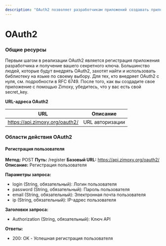 ```yaml
---
description: "OAuth2 позволяет разработчикам приложений создавать приложения, использующие аутентификацию и данные из Zimoxy API."
---
```


# OAuth2

### Общие ресурсы

Первым шагом в реализации OAuth2 является регистрация приложения разработчика и получение вашего секретного ключа. Большинство людей, которые будут внедрять OAuth2, захотят найти и использовать библиотеку на языке по своему выбору. Для тех, кто внедряет OAuth2 с нуля, см. подробности в RFC 6749. После того, как вы создадите свое приложение с помощью Zimoxy, убедитесь, что у вас есть свой secret_key.

**URL-адреса OAuth2**

| URL                            | Описание        |
| ------------------------------ | --------------- |
| https://api.zimoxy.org/oauth2/ | URL авторизации |

### Области действия OAuth2

#### Регистрация пользователя

**Метод:** POST
**Путь:** /register
**Базовый URL:** https://api.zimoxy.org/oauth2/
**Описание:** Регистрация пользователя

**Параметры запроса:**

- login (String, обязательный): Логин пользователя
- password (String, обязательный): Пароль пользователя
- email (String, обязательный): Электронная почта пользователя
- ip (String, обязательный): IP-адрес пользователя

**Заголовки запроса:**

- Authorization (String, обязательный): Ключ API

**Ответы:**

- 200: OK - Успешная регистрация пользователя
